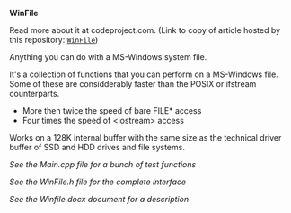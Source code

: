 **WinFile**

Read more about it at codeproject.com.  (Link to copy of article hosted by this repository: [`WinFile`](./WinFile_CodeProject.md))

Anything you can do with a MS-Windows system file.

It's a collection of functions that you can perform on a MS-Windows file.
Some of these are considderably faster than the POSIX or ifstream counterparts.

- More then twice the speed of bare FILE* access
- Four times the speed of \<iostream\> access

Works on a 128K internal buffer with the same size as the technical
driver buffer of SSD and HDD drives and file systems.

*See the Main.cpp file for a bunch of test functions*

*See the WinFile.h file for the complete interface*

*See the Winfile.docx document for a description*
